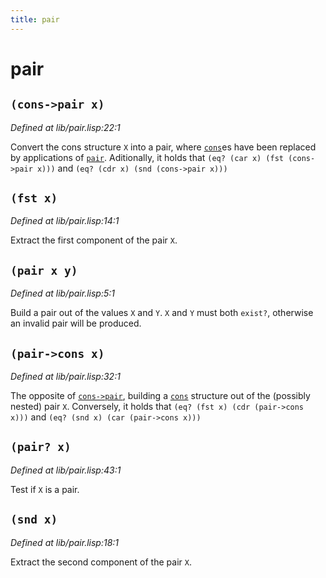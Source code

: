 ```yaml
---
title: pair
---
```

# pair
## `(cons->pair x)`
*Defined at lib/pair.lisp:22:1*

Convert the cons structure `X` into a pair, where [`cons`](lib.base.md#cons-x-xs)es have been replaced
by applications of [`pair`](lib.pair.md#pair-x-y). Aditionally, it holds that
  `(eq? (car x) (fst (cons->pair x)))`
and
  `(eq? (cdr x) (snd (cons->pair x)))`

## `(fst x)`
*Defined at lib/pair.lisp:14:1*

Extract the first component of the pair `X`.

## `(pair x y)`
*Defined at lib/pair.lisp:5:1*

Build a pair out of the values `X` and `Y`. `X` and `Y` must both `exist?`,
otherwise an invalid pair will be produced.

## `(pair->cons x)`
*Defined at lib/pair.lisp:32:1*

The opposite of [`cons->pair`](lib.pair.md#cons-pair-x), building a [`cons`](lib.base.md#cons-x-xs) structure out of the
(possibly nested) pair `X`. Conversely, it holds that
  `(eq? (fst x) (cdr (pair->cons x)))`
and
  `(eq? (snd x) (car (pair->cons x)))`

## `(pair? x)`
*Defined at lib/pair.lisp:43:1*

Test if `X` is a pair.

## `(snd x)`
*Defined at lib/pair.lisp:18:1*

Extract the second component of the pair `X`.

